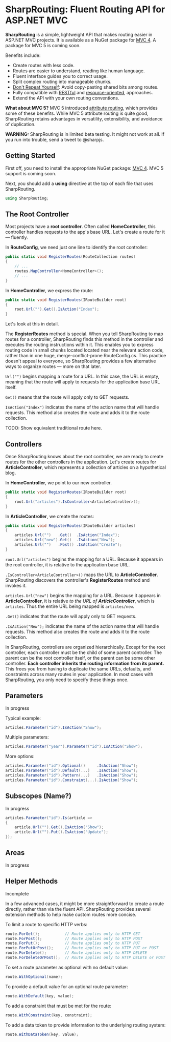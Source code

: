 # SharpRouting: Fluent Routing API for ASP.NET MVC

**SharpRouting** is a simple, lightweight API that makes routing easier in ASP.NET MVC projects.  It is available as a NuGet package for [MVC 4](https://www.nuget.org/packages/SharpRouting.Mvc4).  A package for MVC 5 is coming soon.

Benefits include:
* Create routes with less code.
* Routes are easier to understand, reading like human language.
* Fluent interface guides you to correct usage.
* Split complex routing into manageable chunks.
* [Don't Repeat Yourself](http://en.wikipedia.org/wiki/Don't_repeat_yourself): Avoid copy-pasting shared bits among routes.
* Fully compatible with [RESTful](http://en.wikipedia.org/wiki/Representational_state_transfer) and [resource-oriented](http://en.wikipedia.org/wiki/Resource-oriented_architecture), approaches.
* Extend the API with your own routing conventions.

**What about MVC 5?** MVC 5 introduced [attribute routing](http://blogs.msdn.com/b/webdev/archive/2013/10/17/attribute-routing-in-asp-net-mvc-5.aspx), which provides some of these benefits.  While MVC 5 attribute routing is quite good, SharpRouting retains advantages in versatility, extensibility, and avoidance of duplication.

**WARNING:** SharpRouting is in limited beta testing.  It might not work at all.  If you run into trouble, send a tweet to @sharpjs.

## Getting Started

First off, you need to install the appropriate NuGet package: [MVC 4](https://www.nuget.org/packages/SharpRouting.Mvc4).  MVC 5 support is coming soon.

Next, you should add a **using** directive at the top of each file that uses SharpRouting.

```cs
using SharpRouting;
```

## The Root Controller

Most projects have a **root controller**.  Often called **HomeController**, this controller handles requests to the app's base URL.  Let's create a route for it — fluently.

In **RouteConfig**, we need just one line to identify the root controller:
```cs
public static void RegisterRoutes(RouteCollection routes)
{
    // ...
    routes.MapController<HomeController>();
    // ...
}
```

In **HomeController**, we express the route:
```cs
public static void RegisterRoutes(IRouteBuilder root)
{
    root.Url("").Get().IsAction("Index");
}
```

Let's look at this in detail.

The **RegisterRoutes** method is special.  When you tell SharpRouting to map routes for a controller, SharpRouting finds this method in the controller and executes the routing instructions within it.  This enables you to express routing code in small chunks located located near the relevant action code, rather than in one huge, merge-conflict-prone RouteConfig.cs.  This practice doesn't appeal to everyone, so SharpRouting provides a few alternative ways to organize routes — more on that later.

`Url("")` begins mapping a route for a URL.  In this case, the URL is empty, meaning that the route will apply to requests for the application base URL itself.

`Get()` means that the route will apply only to GET requests.

`IsAction("Index")` indicates the name of the action name that will handle requests.  This method also creates the route and adds it to the route collection.

TODO: Show equivalent traditional route here.

## Controllers

Once SharpRouting knows about the root controller, we are ready to create routes for the other controllers in the application.  Let's create routes for **ArticleController**, which represents a collection of articles on a hypothetical blog.

In **HomeController**, we point to our new controller.
```cs
public static void RegisterRoutes(IRouteBuilder root)
{
    root.Url("articles").IsController<ArticleController>();
}
```

In **ArticleController**, we create the routes:
```cs
public static void RegisterRoutes(IRouteBuilder articles)
{
    articles.Url("")   .Get()  .IsAction("Index");
    articles.Url("new").Get()  .IsAction("New");
    articles.Url("")   .Post() .IsAction("Create");
}
```

`root.Url("articles")` begins the mapping for a URL.  Because it appears in the root controller, it is relative to the application base URL.

`.IsController<ArticleController>()` maps the URL to **ArticleController**.  SharpRouting discovers the controller's **RegisterRoutes** method and invokes it.

`articles.Url("new")` begins the mapping for a URL.  Because it appears in **ArticleController**, it is relative *to the URL of **ArticleController***, which is `articles`.  Thus the entire URL being mapped is `articles/new`.

`.Get()` indicates that the route will apply only to GET requests.

`.IsAction("New");` indicates the name of the action name that will handle requests.  This method also creates the route and adds it to the route collection.

In SharpRouting, controllers are organized hierarchically.  Except for the root controller, each controller must be the child of some parent controller.  The parent can be the root controller itself, or the parent can be some other controller.  **Each controller inherits the routing information from its parent.**  This frees you from having to duplicate the same URLs, defaults, and constraints across many routes in your application.  In most cases with SharpRouting, you only need to specify these things once.

## Parameters

In progress

Typical example:
```cs
articles.Parameter("id").IsAction("Show");
```

Multiple parameters:
```cs
articles.Parameter("year").Parameter("id").IsAction("Show");
```

More options:
```cs
articles.Parameter("id").Optional()     .IsAction("Show");
articles.Parameter("id").Default(...)   .IsAction("Show");
articles.Parameter("id").Pattern(...)   .IsAction("Show");
articles.Parameter("id").Constraint(...).IsAction("Show");
```

## Subscopes (Name?)

In progress

```cs
articles.Parameter("id").Is(article =>
{
    article.Url("").Get().IsAction("Show");
    article.Url("").Put().IsAction("Update");
});
```

## Areas

In progress

## Helper Methods

Incomplete

In a few advanced cases, it might be more straightforward to create a route directly, rather than via the fluent API.  SharpRouting provides several extension methods to help make custom routes more concise.

To limit a route to specific HTTP verbs:
```cs
route.ForGet();           // Route applies only to HTTP GET
route.ForPost();          // Route applies only to HTTP POST
route.ForPut();           // Route applies only to HTTP PUT
route.ForPutOrPost();     // Route applies only to HTTP PUT or POST
route.ForDelete();        // Route applies only to HTTP DELETE
route.ForDeleteOrPost();  // Route applies only to HTTP DELETE or POST
```

To set a route parameter as optional with no default value:
```cs
route.WithOptional(name);
```

To provide a default value for an optional route parameter:
```cs
route.WithDefault(key, value);
```

To add a constraint that must be met for the route:
```cs
route.WithConstraint(key, constraint);
```

To add a data token to provide information to the underlying routing system:
```cs
route.WithDataToken(key, value);
```
